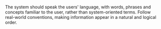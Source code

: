 The system should speak the users' language, with words, phrases and concepts familiar to the user, rather than system-oriented terms. Follow real-world conventions, making information appear in a natural and logical order.